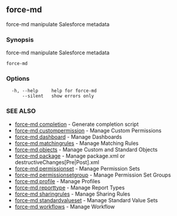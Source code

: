 ## force-md

force-md manipulate Salesforce metadata

### Synopsis

force-md manipulate Salesforce metadata

```
force-md
```

### Options

```
  -h, --help     help for force-md
      --silent   show errors only
```

### SEE ALSO

* [force-md completion](force-md_completion.md)	 - Generate completion script
* [force-md custompermission](force-md_custompermission.md)	 - Manage Custom Permissions
* [force-md dashboard](force-md_dashboard.md)	 - Manage Dashboards
* [force-md matchingrules](force-md_matchingrules.md)	 - Manage Matching Rules
* [force-md objects](force-md_objects.md)	 - Manage Custom and Standard Objects
* [force-md package](force-md_package.md)	 - Manage package.xml or destructiveChanges[Pre|Post].xml
* [force-md permissionset](force-md_permissionset.md)	 - Manage Permission Sets
* [force-md permissionsetgroup](force-md_permissionsetgroup.md)	 - Manage Permission Set Groups
* [force-md profile](force-md_profile.md)	 - Manage Profiles
* [force-md reporttype](force-md_reporttype.md)	 - Manage Report Types
* [force-md sharingrules](force-md_sharingrules.md)	 - Manage Sharing Rules
* [force-md standardvalueset](force-md_standardvalueset.md)	 - Manage Standard Value Sets
* [force-md workflows](force-md_workflows.md)	 - Manage Workflow

